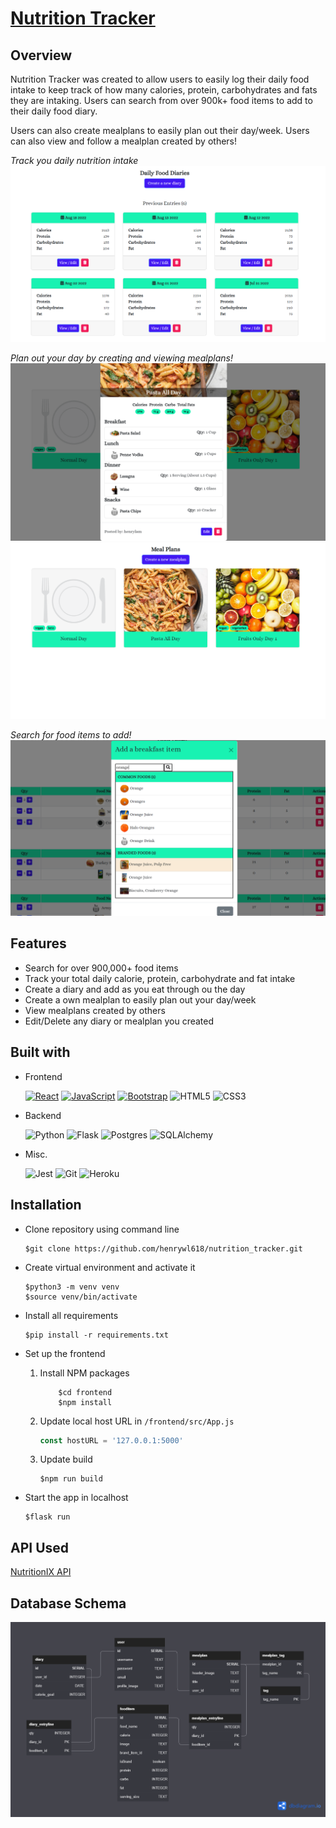 # **[Nutrition Tracker][App-Link]**

## **Overview**

Nutrition Tracker was created to allow users to easily log their daily food intake to keep track of how many calories, protein, carbohydrates and fats they are intaking. Users can search from over 900k+ food items to add to their daily food diary. 

Users can also create mealplans to easily plan out their day/week. Users can also view and follow a mealplan created by others!

*Track you daily nutrition intake*
![image1](frontend/src/img/homepage2.png)  

*Plan out your day by creating and viewing mealplans!*
![image1](frontend/src/img/homepage4.png)
![image1](frontend/src/img/homepage5.png)

*Search for food items to add!*
![image2](/frontend/src/img/homepage1.png)

## **Features**
- Search for over 900,000+ food items
- Track your total daily calorie, protein, carbohydrate and fat intake
- Create a diary and add as you eat through ou the day
- Create a own mealplan to easily plan out your day/week
- View mealplans created by others
- Edit/Delete any diary or mealplan you created

## **Built with**
* Frontend  
  
  [![React][React.js]][React-url] [![JavaScript]][Javascript-url] [![Bootstrap][Bootstrap.com]][Bootstrap-url] ![HTML5](https://img.shields.io/badge/html5-%23E34F26.svg?style=for-the-badge&logo=html5&logoColor=white) ![CSS3](https://img.shields.io/badge/css3-%231572B6.svg?style=for-the-badge&logo=css3&logoColor=white)
* Backend  
  
  ![Python](https://img.shields.io/badge/python-3670A0?style=for-the-badge&logo=python&logoColor=ffdd54)
  ![Flask](https://img.shields.io/badge/flask-%23000.svg?style=for-the-badge&logo=flask&logoColor=white)
  ![Postgres](https://img.shields.io/badge/postgres-%23316192.svg?style=for-the-badge&logo=postgresql&logoColor=white)
  ![SQLAlchemy](https://img.shields.io/badge/-SQLAlchemy-red?style=for-the-badge)

* Misc. 
  
  ![Jest](https://img.shields.io/badge/-jest-%23C21325?style=for-the-badge&logo=jest&logoColor=white)
  ![Git](https://img.shields.io/badge/git-%23F05033.svg?style=for-the-badge&logo=git&logoColor=white)
  ![Heroku](https://img.shields.io/badge/heroku-%23430098.svg?style=for-the-badge&logo=heroku&logoColor=white)
  



## **Installation**

- Clone repository using command line
  
    ```terminal
    $git clone https://github.com/henrywl618/nutrition_tracker.git
    ```

- Create virtual environment and activate it

    ```terminal
    $python3 -m venv venv
    $source venv/bin/activate
    ```

- Install all requirements

    ```terminal
    $pip install -r requirements.txt
    ```
- Set up the frontend
    1. Install NPM packages
        ```terminal
            $cd frontend
            $npm install
        ```
    2. Update local host URL in `/frontend/src/App.js`
        ```js
        const hostURL = '127.0.0.1:5000'
        ```
    3. Update build
        ```
        $npm run build
        ```
- Start the app in localhost

    ```terminal
    $flask run
    ```
## **API Used**

[NutritionIX API](https://developer.nutritionix.com/docs/v2)

## **Database Schema**

![database_schema](./static/database_schema.png)

<!-- MARKDOWN LINKS & IMAGES -->
<!-- https://www.markdownguide.org/basic-syntax/#reference-style-links -->
[App-Link]: https://nutrition-tracker00.herokuapp.com/
[React.js]: https://img.shields.io/badge/React-20232A?style=for-the-badge&logo=react&logoColor=61DAFB
[React-url]: https://reactjs.org/
[Bootstrap.com]: https://img.shields.io/badge/Bootstrap-563D7C?style=for-the-badge&logo=bootstrap&logoColor=white
[Bootstrap-url]: https://getbootstrap.com
[JavaScript]:https://img.shields.io/badge/javascript-%23323330.svg?style=for-the-badge&logo=javascript&logoColor=%23F7DF1E
[JavaScript-url]:https://developer.mozilla.org/en-US/docs/Web/JavaScript

